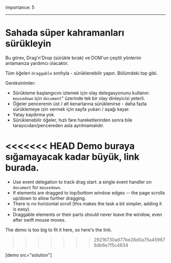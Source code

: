 importance: 5

---
# Sahada süper kahramanları sürükleyin

Bu görev, Drag'n'Drop (sürükle bırak) ve DOM'un çeşitli yönlerini anlamanıza yardımcı olacaktır.

Tüm öğeleri `draggable` sınıfıyla - sürüklenebilir yapın. Bölümdeki top gibi.

Gereksinimler:

- Sürükleme başlangıcını izlemek için olay delegasyonunu kullanın:  `mousedown` için `document`" üzerinde tek bir olay dinleyicisi yeterli.
- Öğeler pencerenin üst / alt kenarlarına sürüklenirse - daha fazla sürüklemeye izin vermek için sayfa yukarı / aşağı kayar.
- Yatay kaydırma yok.
- Sürüklenebilir öğeler, hızlı fare hareketlerinden sonra bile tarayıcıdan/pencereden asla ayrılmamalıdır.

<<<<<<< HEAD
Demo buraya sığamayacak kadar büyük, link burada.
=======
- Use event delegation to track drag start: a single event handler on `document` for `mousedown`.
- If elements are dragged to top/bottom window edges -- the page scrolls up/down to allow further dragging.
- There is no horizontal scroll (this makes the task a bit simpler, adding it is easy).
- Draggable elements or their parts should never leave the window, even after swift mouse moves.

The demo is too big to fit it here, so here's the link.
>>>>>>> 29216730a877be28d0a75a459676db6e7f5c4834

[demo src="solution"]
